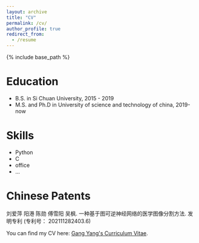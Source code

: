 ```yaml
---
layout: archive
title: "CV"
permalink: /cv/
author_profile: true
redirect_from:
  - /resume
---
```


{% include base_path %}

Education
======
* B.S. in Si Chuan University, 2015 - 2019
* M.S. and Ph.D in University of science and technology of china, 2019-now

Skills
======
* Python
* C
* office
* ...

Chinese Patents
======
刘爱萍 阳港 陈勋 傅雪阳 吴枫. 一种基于图可逆神经网络的医学图像分割方法. 发明专利 (专利号： 202111282403.6)


You can find my CV here: [Gang Yang's Curriculum Vitae](../files/Curriculum_Vitae.pdf).

<!-- Publications
======
  <ul>{% for post in site.publications %}
    {% include archive-single-cv.html %}
  {% endfor %}</ul>
  
Talks
======
  <ul>{% for post in site.talks %}
    {% include archive-single-talk-cv.html %}
  {% endfor %}</ul>
  
Teaching
======
  <ul>{% for post in site.teaching %}
    {% include archive-single-cv.html %}
  {% endfor %}</ul>
  
Service and leadership
======
* Currently signed in to 43 different slack teams
 -->
